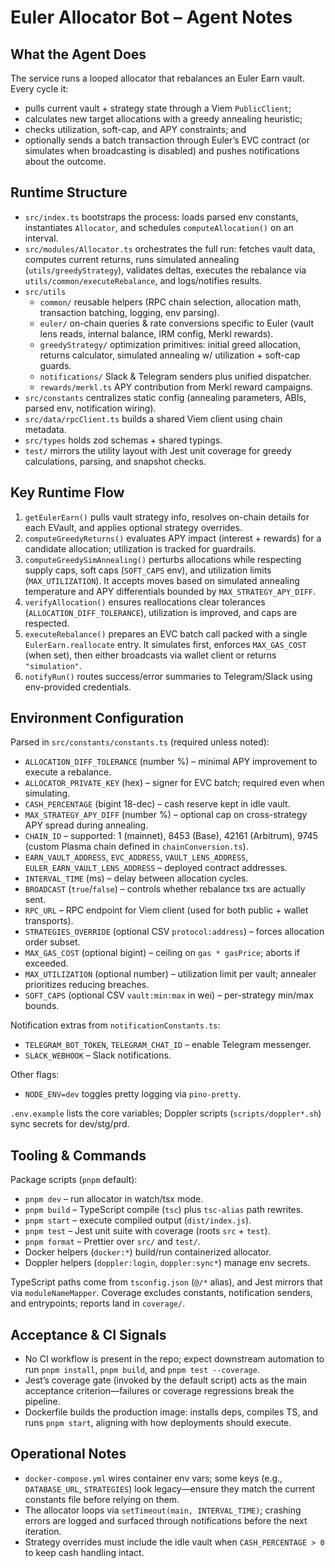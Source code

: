 # Euler Allocator Bot – Agent Notes

## What the Agent Does
The service runs a looped allocator that rebalances an Euler Earn vault. Every cycle it:
- pulls current vault + strategy state through a Viem `PublicClient`;
- calculates new target allocations with a greedy annealing heuristic;
- checks utilization, soft-cap, and APY constraints; and
- optionally sends a batch transaction through Euler’s EVC contract (or simulates when broadcasting is disabled) and pushes notifications about the outcome.

## Runtime Structure
- `src/index.ts` bootstraps the process: loads parsed env constants, instantiates `Allocator`, and schedules `computeAllocation()` on an interval.
- `src/modules/Allocator.ts` orchestrates the full run: fetches vault data, computes current returns, runs simulated annealing (`utils/greedyStrategy`), validates deltas, executes the rebalance via `utils/common/executeRebalance`, and logs/notifies results.
- `src/utils`
  - `common/` reusable helpers (RPC chain selection, allocation math, transaction batching, logging, env parsing).
  - `euler/` on-chain queries & rate conversions specific to Euler (vault lens reads, internal balance, IRM config, Merkl rewards).
  - `greedyStrategy/` optimization primitives: initial greed allocation, returns calculator, simulated annealing w/ utilization + soft-cap guards.
  - `notifications/` Slack & Telegram senders plus unified dispatcher.
  - `rewards/merkl.ts` APY contribution from Merkl reward campaigns.
- `src/constants` centralizes static config (annealing parameters, ABIs, parsed env, notification wiring).
- `src/data/rpcClient.ts` builds a shared Viem client using chain metadata.
- `src/types` holds zod schemas + shared typings.
- `test/` mirrors the utility layout with Jest unit coverage for greedy calculations, parsing, and snapshot checks.

## Key Runtime Flow
1. `getEulerEarn()` pulls vault strategy info, resolves on-chain details for each EVault, and applies optional strategy overrides.
2. `computeGreedyReturns()` evaluates APY impact (interest + rewards) for a candidate allocation; utilization is tracked for guardrails.
3. `computeGreedySimAnnealing()` perturbs allocations while respecting supply caps, soft caps (`SOFT_CAPS` env), and utilization limits (`MAX_UTILIZATION`). It accepts moves based on simulated annealing temperature and APY differentials bounded by `MAX_STRATEGY_APY_DIFF`.
4. `verifyAllocation()` ensures reallocations clear tolerances (`ALLOCATION_DIFF_TOLERANCE`), utilization is improved, and caps are respected.
5. `executeRebalance()` prepares an EVC batch call packed with a single `EulerEarn.reallocate` entry. It simulates first, enforces `MAX_GAS_COST` (when set), then either broadcasts via wallet client or returns `"simulation"`.
6. `notifyRun()` routes success/error summaries to Telegram/Slack using env-provided credentials.

## Environment Configuration
Parsed in `src/constants/constants.ts` (required unless noted):
- `ALLOCATION_DIFF_TOLERANCE` (number %) – minimal APY improvement to execute a rebalance.
- `ALLOCATOR_PRIVATE_KEY` (hex) – signer for EVC batch; required even when simulating.
- `CASH_PERCENTAGE` (bigint 18-dec) – cash reserve kept in idle vault.
- `MAX_STRATEGY_APY_DIFF` (number %) – optional cap on cross-strategy APY spread during annealing.
- `CHAIN_ID` – supported: 1 (mainnet), 8453 (Base), 42161 (Arbitrum), 9745 (custom Plasma chain defined in `chainConversion.ts`).
- `EARN_VAULT_ADDRESS`, `EVC_ADDRESS`, `VAULT_LENS_ADDRESS`, `EULER_EARN_VAULT_LENS_ADDRESS` – deployed contract addresses.
- `INTERVAL_TIME` (ms) – delay between allocation cycles.
- `BROADCAST` (`true`/`false`) – controls whether rebalance txs are actually sent.
- `RPC_URL` – RPC endpoint for Viem client (used for both public + wallet transports).
- `STRATEGIES_OVERRIDE` (optional CSV `protocol:address`) – forces allocation order subset.
- `MAX_GAS_COST` (optional bigint) – ceiling on `gas * gasPrice`; aborts if exceeded.
- `MAX_UTILIZATION` (optional number) – utilization limit per vault; annealer prioritizes reducing breaches.
- `SOFT_CAPS` (optional CSV `vault:min:max` in wei) – per-strategy min/max bounds.

Notification extras from `notificationConstants.ts`:
- `TELEGRAM_BOT_TOKEN`, `TELEGRAM_CHAT_ID` – enable Telegram messenger.
- `SLACK_WEBHOOK` – Slack notifications.

Other flags:
- `NODE_ENV=dev` toggles pretty logging via `pino-pretty`.

`.env.example` lists the core variables; Doppler scripts (`scripts/doppler*.sh`) sync secrets for dev/stg/prd.

## Tooling & Commands
Package scripts (`pnpm` default):
- `pnpm dev` – run allocator in watch/tsx mode.
- `pnpm build` – TypeScript compile (`tsc`) plus `tsc-alias` path rewrites.
- `pnpm start` – execute compiled output (`dist/index.js`).
- `pnpm test` – Jest unit suite with coverage (roots `src` + `test`).
- `pnpm format` – Prettier over `src/` and `test/`.
- Docker helpers (`docker:*`) build/run containerized allocator.
- Doppler helpers (`doppler:login`, `doppler:sync*`) manage env secrets.

TypeScript paths come from `tsconfig.json` (`@/*` alias), and Jest mirrors that via `moduleNameMapper`. Coverage excludes constants, notification senders, and entrypoints; reports land in `coverage/`.

## Acceptance & CI Signals
- No CI workflow is present in the repo; expect downstream automation to run `pnpm install`, `pnpm build`, and `pnpm test --coverage`.
- Jest’s coverage gate (invoked by the default script) acts as the main acceptance criterion—failures or coverage regressions break the pipeline.
- Dockerfile builds the production image: installs deps, compiles TS, and runs `pnpm start`, aligning with how deployments should execute.

## Operational Notes
- `docker-compose.yml` wires container env vars; some keys (e.g., `DATABASE_URL`, `STRATEGIES`) look legacy—ensure they match the current constants file before relying on them.
- The allocator loops via `setTimeout(main, INTERVAL_TIME)`; crashing errors are logged and surfaced through notifications before the next iteration.
- Strategy overrides must include the idle vault when `CASH_PERCENTAGE > 0` to keep cash handling intact.
